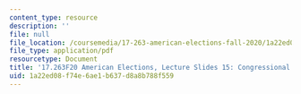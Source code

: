 ```yaml
---
content_type: resource
description: ''
file: null
file_location: /coursemedia/17-263-american-elections-fall-2020/1a22ed08f74e6ae1b637d8a8b788f559_MIT17_263F20_Lec15.pdf
file_type: application/pdf
resourcetype: Document
title: '17.263F20 American Elections, Lecture Slides 15: Congressional Campaigns'
uid: 1a22ed08-f74e-6ae1-b637-d8a8b788f559
---
```

